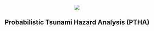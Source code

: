 <p align="center">
  <img src="https://laderasur.com/content/uploads/2020/02/captura-de-pantalla-2020-02-27-a-las-11.27.45-a.m..png">
</p>

<h2 align="center">Probabilistic Tsunami Hazard Analysis (PTHA)</h2>
